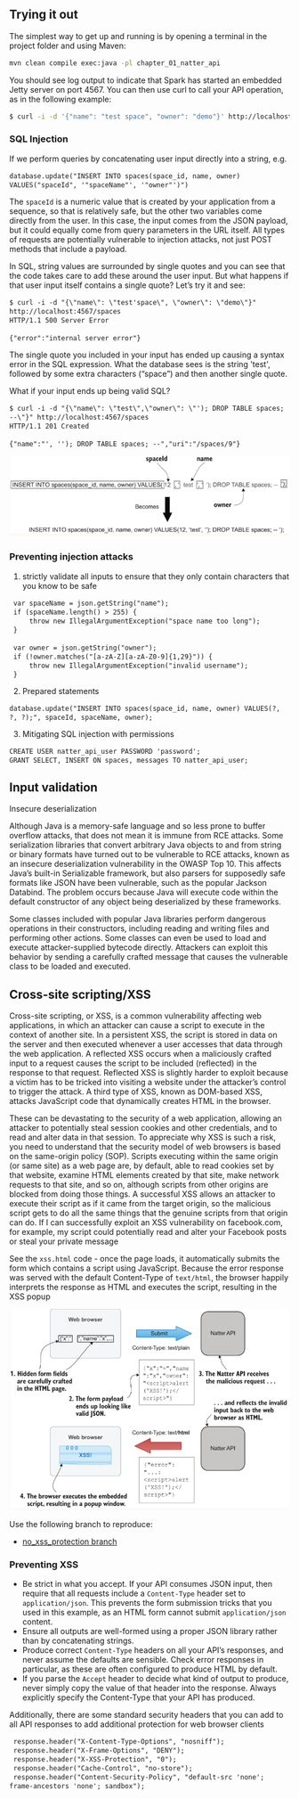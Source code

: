 ## Trying it out
The simplest way to get up and running is by opening a terminal in the project folder and using Maven:
```sh
mvn clean compile exec:java -pl chapter_01_natter_api
```
You should see log output to indicate that Spark has started an embedded Jetty server on port 4567. 
You can then use curl to call your API operation, as in the following example:
```sh
$ curl -i -d '{"name": "test space", "owner": "demo"}' http://localhost:4567/spaces 
```

### SQL Injection
If we perform queries by concatenating user input directly into a string, e.g.
```
database.update("INSERT INTO spaces(space_id, name, owner) VALUES("spaceId", '"spaceName"', '"owner"')")
```
The `spaceId` is a numeric value that is created by your application from a sequence, so that is relatively safe, 
but the other two variables come directly from the user.  In this case, the input comes from the JSON payload, 
but it could equally come from query parameters in the URL itself. All types of requests are potentially vulnerable 
to injection attacks, not just POST methods that include a payload.  

In SQL, string values are surrounded by single quotes and you can see that the code takes care to add these around 
the user input. But what happens if that user input itself contains a single quote? Let’s try it and see:
```
$ curl -i -d "{\"name\": \"test'space\", \"owner\": \"demo\"}" http://localhost:4567/spaces 
HTTP/1.1 500 Server Error

{"error":"internal server error"}
```
The single quote you included in your input has ended up causing a syntax error in the SQL expression. 
What the database sees is the string 'test', followed by some extra characters (“space”) and then another single quote.

What if your input ends up being valid SQL?
```
$ curl -i -d "{\"name\": \"test\",\"owner\": \"'); DROP TABLE spaces; --\"}" http://localhost:4567/spaces
HTTP/1.1 201 Created

{"name":"', ''); DROP TABLE spaces; --","uri":"/spaces/9"}
```

![SQL injection](images/sql_injection.png)

### Preventing injection attacks
1. strictly validate all inputs to ensure that they only contain characters that you know to be safe
```
 var spaceName = json.getString("name");
 if (spaceName.length() > 255) {
     throw new IllegalArgumentException("space name too long");
 }
 
 var owner = json.getString("owner");
 if (!owner.matches("[a-zA-Z][a-zA-Z0-9]{1,29}")) {
     throw new IllegalArgumentException("invalid username");
 }
```
2. Prepared statements
```
database.update("INSERT INTO spaces(space_id, name, owner) VALUES(?, ?, ?);", spaceId, spaceName, owner);
```
3. Mitigating SQL injection with permissions
```
CREATE USER natter_api_user PASSWORD 'password';               
GRANT SELECT, INSERT ON spaces, messages TO natter_api_user;
```

## Input validation
Insecure deserialization
  
Although Java is a memory-safe language and so less prone to buffer overflow attacks, that does not mean it is immune 
from RCE attacks. Some serialization libraries that convert arbitrary Java objects to and from string or binary formats 
have turned out to be vulnerable to RCE attacks, known as an insecure deserialization vulnerability in the OWASP Top 10. 
This affects Java’s built-in Serializable framework, but also parsers for supposedly safe formats like JSON have been 
vulnerable, such as the popular Jackson Databind. The problem occurs because Java will execute code within the default 
constructor of any object being deserialized by these frameworks.
  
Some classes included with popular Java libraries perform dangerous operations in their constructors, including 
reading and writing files and performing other actions. Some classes can even be used to load and execute 
attacker-supplied bytecode directly. Attackers can exploit this behavior by sending a carefully crafted message that 
causes the vulnerable class to be loaded and executed.
  
##  Cross-site scripting/XSS
Cross-site scripting, or XSS, is a common vulnerability affecting web applications, in which an attacker can cause a 
script to execute in the context of another site. In a persistent XSS, the script is stored in data on the server and 
then executed whenever a user accesses that data through the web application. A reflected XSS occurs when a maliciously 
crafted input to a request causes the script to be included (reflected) in the response to that request. Reflected XSS 
is slightly harder to exploit because a victim has to be tricked into visiting a website under the attacker’s control 
to trigger the attack. A third type of XSS, known as DOM-based XSS, attacks JavaScript code that dynamically 
creates HTML in the browser.
  
These can be devastating to the security of a web application, allowing an attacker to potentially steal session cookies 
and other credentials, and to read and alter data in that session. To appreciate why XSS is such a risk, you need to 
understand that the security model of web browsers is based on the same-origin policy (SOP). Scripts executing within 
the same origin (or same site) as a web page are, by default, able to read cookies set by that website, examine HTML 
elements created by that site, make network requests to that site, and so on, although scripts from other origins are 
blocked from doing those things. A successful XSS allows an attacker to execute their script as if it came from the 
target origin, so the malicious script gets to do all the same things that the genuine scripts from that origin can do. 
If I can successfully exploit an XSS vulnerability on facebook.com, for example, my script could potentially read and 
alter your Facebook posts or steal your private message
  
See the `xss.html` code - once the page loads, it automatically submits the form which contains a script using JavaScript.
Because the error response was served with the default Content-Type of `text/html`, the browser happily interprets 
the response as HTML and executes the script, resulting in the XSS popup
  
![XSS example](images/xss_example.png)

Use the following branch to reproduce:  
- [no_xss_protection branch](https://github.com/Gelerion/security-in-action-natter-api/tree/no_xss_protection/chapter_01_natter_api)

### Preventing XSS
- Be strict in what you accept. If your API consumes JSON input, then require that all requests include a `Content-Type`
header set to `application/json`. This prevents the form submission tricks that you used in this example, as an HTML form 
cannot submit `application/json` content.
- Ensure all outputs are well-formed using a proper JSON library rather than by concatenating strings.
- Produce correct `Content-Type` headers on all your API’s responses, and never assume the defaults are sensible. 
Check error responses in particular, as these are often configured to produce HTML by default.
- If you parse the `Accept` header to decide what kind of output to produce, never simply copy the value of that 
header into the response. Always explicitly specify the Content-Type that your API has produced.
  
Additionally, there are some standard security headers that you can add to all API responses to add additional protection
for web browser clients
```
 response.header("X-Content-Type-Options", "nosniff");
 response.header("X-Frame-Options", "DENY");
 response.header("X-XSS-Protection", "0");
 response.header("Cache-Control", "no-store");
 response.header("Content-Security-Policy", "default-src 'none'; frame-ancestors 'none'; sandbox");
```